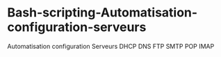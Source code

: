 # Bash-scripting-Automatisation-configuration-serveurs
Automatisation configuration Serveurs DHCP DNS FTP SMTP POP IMAP 
